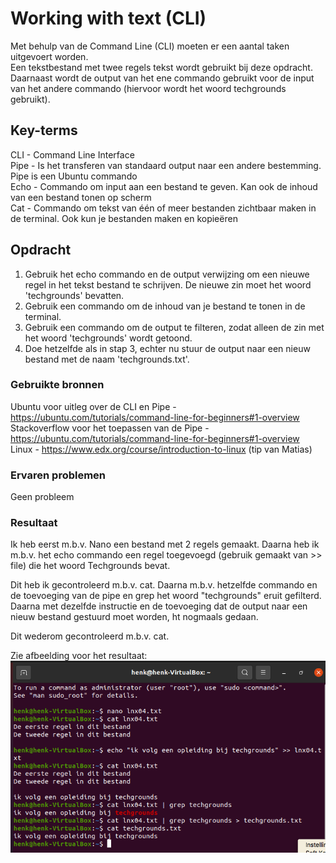 # Working with text (CLI)
Met behulp van de Command Line (CLI) moeten er een aantal taken uitgevoert worden.  
Een tekstbestand met twee regels tekst wordt gebruikt bij deze opdracht. Daarnaast wordt de output van het ene commando gebruikt voor de input van het andere commando (hiervoor wordt het woord techgrounds gebruikt).

## Key-terms
CLI - Command Line Interface  
Pipe - Is het transferen van standaard output naar een andere bestemming. Pipe is een Ubuntu commando  
Echo - Commando om input aan een bestand te geven. Kan ook de inhoud van een bestand tonen op scherm  
Cat - Commando om tekst van één of meer bestanden zichtbaar maken in de terminal. Ook kun je bestanden maken en kopieëren  

## Opdracht
1. Gebruik het echo commando en de output verwijzing om een nieuwe regel in het tekst bestand te schrijven. De nieuwe zin moet het woord 'techgrounds' bevatten.
2. Gebruik een commando om de inhoud van je bestand te tonen in de terminal.
3. Gebruik een commando om de output te filteren, zodat alleen de zin met het woord 'techgrounds' wordt getoond.
4. Doe hetzelfde als in stap 3, echter nu stuur de output naar een nieuw bestand met de naam 'techgrounds.txt'.

### Gebruikte bronnen
Ubuntu voor uitleg over de CLI en Pipe - https://ubuntu.com/tutorials/command-line-for-beginners#1-overview  
Stackoverflow voor het toepassen van de Pipe - https://ubuntu.com/tutorials/command-line-for-beginners#1-overview  
Linux - https://www.edx.org/course/introduction-to-linux (tip van Matias)

### Ervaren problemen
Geen probleem

### Resultaat
Ik heb eerst m.b.v. Nano een bestand met 2 regels gemaakt.
Daarna heb ik m.b.v. het echo commando een regel toegevoegd (gebruik gemaakt van >> file) die het woord Techgrounds bevat.

Dit heb ik gecontroleerd m.b.v. cat. Daarna m.b.v. hetzelfde commando en de toevoeging van de pipe en grep het woord "techgrounds" eruit gefilterd. Daarna met dezelfde instructie en de toevoeging dat de output naar een nieuw bestand gestuurd moet worden, ht nogmaals gedaan.

Dit wederom gecontroleerd m.b.v. cat.

Zie afbeelding voor het resultaat:  
![OpdrachtLNX04](../00_includes/LNX-04.png)
